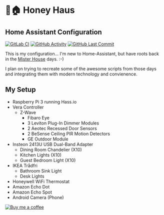 # :honeybee::house: Honey Haus

## Home Assistant Configuration

[![GitLab CI][gitlabci-shield]][gitlabci]
[![GitHub Activity][commits-shield]][commits]
[![GitHub Last Commit][last-commit-shield]][commits]

This is my configuration... I'm new to Home-Assistant, but have roots back in
the [Mister House](http://misterhouse.net) days. :-)

I plan on trying to recreate some of the awesome scripts from those days and
integrating them with modern technology and convienence.

## My Setup

- Raspberry Pi 3 running Hass.io
- Vera Controller
  - Z-Wave
    - Fibaro Eye
    - 3 Leviton Plug-In Dimmer Modules
    - 2 Aeotec Recessed Door Sensors
    - 2 BeSense Ceiling PIR Motion Detectors
    - GE Outdoor Module
- Insteon 2413U USB Dual-Band Adapter
  - Dining Room Chandelier (X10)
  - Kitchen Lights (X10)
  - Guest Bedroom Light (X10)
- IKEA Trådfri
  - Bathroom Sink Light
  - Desk Lights
- Honeywell WiFi Thermostat
- Amazon Echo Dot
- Amazon Echo Spot
- Android Camera (Phone)

[![Buy me a coffee][buymeacoffee-shield]][buymeacoffee]

<!-- markdownlint-disable MD013 -->
[gitlabci-shield]: https://gitlab.com/per4merkc/ha_config/badges/master/pipeline.svg
[gitlabci]: https://gitlab.com/per4merkc/ha_config/pipelines
[commits-shield]: https://img.shields.io/github/commit-activity/y/per4merkc/ha_config.svg
[commits]: https://github.com/per4merkc/ha_config/commits/master
[last-commit-shield]: https://img.shields.io/github/last-commit/per4merkc/ha_config.svg
[buymeacoffee-shield]: https://www.buymeacoffee.com/assets/img/guidelines/download-assets-sm-2.svg
[buymeacoffee]: https://www.buymeacoffee.com/per4merkc
<!-- markdownlint-enable MD013 -->
